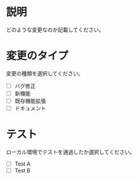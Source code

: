 # 説明
どのような変更なのか記載してください。

# 変更のタイプ
変更の種類を選択してください。

-[ ] バグ修正
-[ ] 新機能
-[ ] 既存機能拡張
-[ ] ドキュメント

# テスト
ローカル環境でテストを通過したか選択してください。

-[ ] Test A
-[ ] Test B
